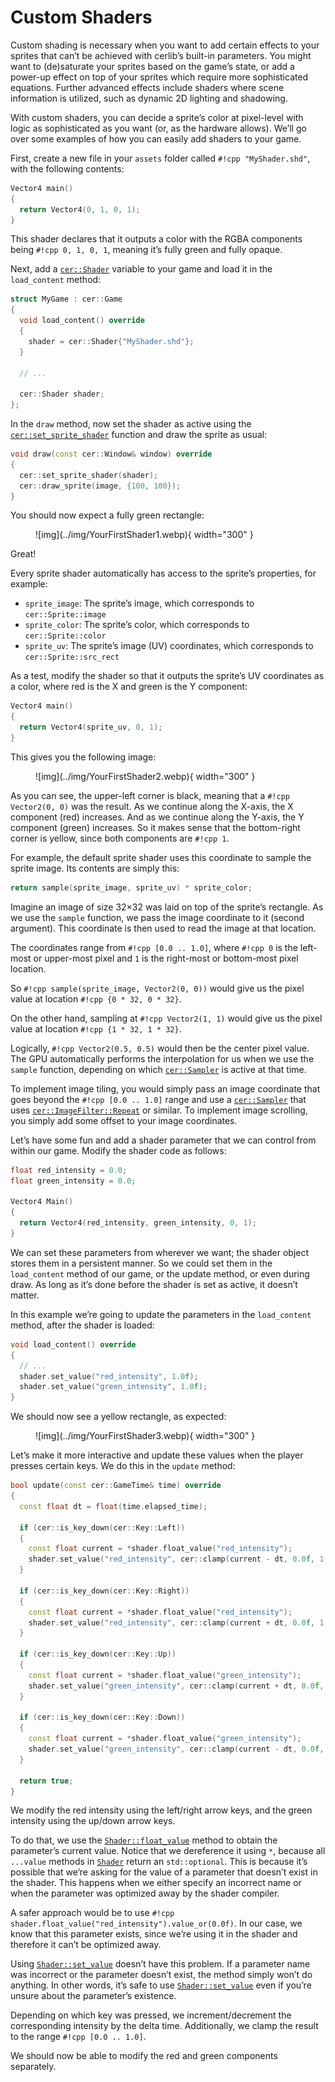# Custom Shaders

Custom shading is necessary when you want to add certain effects to your sprites that can’t be achieved with cerlib’s built-in parameters. You might want to (de)saturate your sprites based on the game’s state, or add a power-up effect on top of your sprites which require more sophisticated equations. Further advanced effects include shaders where scene information is utilized, such as dynamic 2D lighting and shadowing.

With custom shaders, you can decide a sprite’s color at pixel-level with logic as sophisticated as you want (or, as the hardware allows). We’ll go over some examples of how you can easily add shaders to your game.

First, create a new file in your `assets` folder called `#!cpp "MyShader.shd"`, with the following contents:

```cpp
Vector4 main()
{
  return Vector4(0, 1, 0, 1);
}
```

This shader declares that it outputs a color with the RGBA components being `#!cpp 0, 1, 0, 1`, meaning it’s fully green and fully opaque.

Next, add a [`cer::Shader`](../api/Graphics/Shader/index.md) variable to your game and load it in the `load_content` method:

```cpp
struct MyGame : cer::Game
{
  void load_content() override
  {
    shader = cer::Shader{"MyShader.shd"};
  }
  
  // ...
  
  cer::Shader shader;
};
```

In the `draw` method, now set the shader as active using the [`cer::set_sprite_shader`](../api/Graphics/index.md#set_sprite_shader) function and draw the sprite as usual:

```cpp
void draw(const cer::Window& window) override
{
  cer::set_sprite_shader(shader);
  cer::draw_sprite(image, {100, 100});
}
```

You should now expect a fully green rectangle:

<figure markdown="span">
    ![img](../img/YourFirstShader1.webp){ width="300" }
</figure>

Great!

Every sprite shader automatically has access to the sprite’s properties, for example:

* `sprite_image`: The sprite’s image, which corresponds to `cer::Sprite::image`
* `sprite_color`: The sprite’s color, which corresponds to `cer::Sprite::color`
* `sprite_uv`: The sprite’s image (UV) coordinates, which corresponds to `cer::Sprite::src_rect`

As a test, modify the shader so that it outputs the sprite’s UV coordinates as a color, where red is the X and green is the Y component:

```cpp
Vector4 main()
{
  return Vector4(sprite_uv, 0, 1);
}
```

This gives you the following image:

<figure markdown="span">
    ![img](../img/YourFirstShader2.webp){ width="300" }
</figure>

As you can see, the upper-left corner is black, meaning that a `#!cpp Vector2(0, 0)` was the result. As we continue along the X-axis, the X component (red) increases. And as we continue along the Y-axis, the Y component (green) increases. So it makes sense that the bottom-right corner is yellow, since both components are `#!cpp 1`.

For example, the default sprite shader uses this coordinate to sample the sprite image. Its contents are simply this:

```cpp
return sample(sprite_image, sprite_uv) * sprite_color;
```

Imagine an image of size 32×32 was laid on top of the sprite’s rectangle. As we use the `sample` function, we pass the image coordinate to it (second argument). This coordinate is then used to read the image at that location.

The coordinates range from `#!cpp [0.0 .. 1.0]`, where `#!cpp 0` is the left-most or upper-most pixel and `1` is the right-most or bottom-most pixel location.

So `#!cpp sample(sprite_image, Vector2(0, 0))` would give us the pixel value at location `#!cpp {0 * 32, 0 * 32}`. 

On the other hand, sampling at `#!cpp Vector2(1, 1)` would give us the pixel value at location `#!cpp {1 * 32, 1 * 32}`.

Logically, `#!cpp Vector2(0.5, 0.5)` would then be the center pixel value. The GPU automatically performs the interpolation for us when we use the `sample` function, depending on which [`cer::Sampler`](../api/Graphics/Sampler/index.md) is active at that time.

To implement image tiling, you would simply pass an image coordinate that goes beyond the `#!cpp [0.0 .. 1.0]` range and use a [`cer::Sampler`](../api/Graphics/Sampler/index.md) that uses [`cer::ImageFilter::Repeat`](../api/Graphics/ImageFilter/index.md) or similar. To implement image scrolling, you simply add some offset to your image coordinates.

Let’s have some fun and add a shader parameter that we can control from within our game. Modify the shader code as follows:

```cpp
float red_intensity = 0.0;
float green_intensity = 0.0;
 
Vector4 Main()
{
  return Vector4(red_intensity, green_intensity, 0, 1);
}
```

We can set these parameters from wherever we want; the shader object stores them in a persistent manner. So we could set them in the `load_content` method of our game, or the update method, or even during draw. As long as it’s done before the shader is set as active, it doesn’t matter.

In this example we’re going to update the parameters in the `load_content` method, after the shader is loaded:

```cpp
void load_content() override
{
  // ...
  shader.set_value("red_intensity", 1.0f);
  shader.set_value("green_intensity", 1.0f);
}
```

We should now see a yellow rectangle, as expected:

<figure markdown="span">
    ![img](../img/YourFirstShader3.webp){ width="300" }
</figure>

Let’s make it more interactive and update these values when the player presses certain keys. We do this in the `update` method:

```cpp
bool update(const cer::GameTime& time) override
{
  const float dt = float(time.elapsed_time);
 
  if (cer::is_key_down(cer::Key::Left))
  {
    const float current = *shader.float_value("red_intensity");
    shader.set_value("red_intensity", cer::clamp(current - dt, 0.0f, 1.0f));
  }
 
  if (cer::is_key_down(cer::Key::Right))
  {
    const float current = *shader.float_value("red_intensity");
    shader.set_value("red_intensity", cer::clamp(current + dt, 0.0f, 1.0f));
  }
 
  if (cer::is_key_down(cer::Key::Up))
  {
    const float current = *shader.float_value("green_intensity");
    shader.set_value("green_intensity", cer::clamp(current + dt, 0.0f, 1.0f));
  }
 
  if (cer::is_key_down(cer::Key::Down))
  {
    const float current = *shader.float_value("green_intensity");
    shader.set_value("green_intensity", cer::clamp(current - dt, 0.0f, 1.0f));
  }
 
  return true;
}
```

We modify the red intensity using the left/right arrow keys, and the green intensity using the up/down arrow keys.

To do that, we use the [`Shader::float_value`](../api/Graphics/Shader/index.md#float_value) method to obtain the parameter’s current value. Notice that we dereference it using `*`, because all `...value` methods in [`Shader`](../api/Graphics/Shader/index.md) return an `std::optional`. This is because it’s possible that we’re asking for the value of a parameter that doesn’t exist in the shader. This happens when we either specify an incorrect name or when the parameter was optimized away by the shader compiler.

A safer approach would be to use `#!cpp shader.float_value("red_intensity").value_or(0.0f)`. In our case, we know that this parameter exists, since we’re using it in the shader and therefore it can’t be optimized away.

Using [`Shader::set_value`](../api/Graphics/Shader/index.md#set_value) doesn’t have this problem. If a parameter name was incorrect or the parameter doesn’t exist, the method simply won’t do anything. In other words, it’s safe to use [`Shader::set_value`](../api/Graphics/Shader/index.md#set_value) even if you’re unsure about the parameter’s existence.

Depending on which key was pressed, we increment/decrement the corresponding intensity by the delta time. Additionally, we clamp the result to the range `#!cpp [0.0 .. 1.0]`.

We should now be able to modify the red and green components separately.
